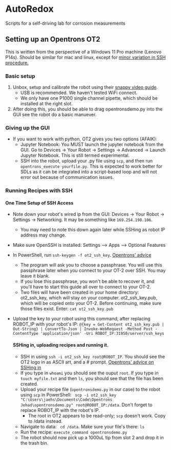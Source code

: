 # AutoRedox
Scripts for a self-driving lab for corrosion measurements

## Setting up an Opentrons OT2

This is written from the perspective of a Windows 11 Pro machine (Lenovo P14s). Should be similar for mac and linux, except for [minor variation in SSH procedure.](https://support.opentrons.com/s/article/Setting-up-SSH-access-to-your-OT-2)

### Basic setup

1. Unbox, setup and calibrate the robot using their [snappy video guide](https://www.youtube.com/watch?v=nvjNHod-2hU&list=PLEAtiL9W2-TPpKBBsuIBOIeS0grzHj4jM).
    * USB is recommended. We haven't tested WiFi connect.
    * We only have one P1000 single channel pipette, which should be installed at the right slot.
2. After doing this, you should be able to drag opentronsdemo.py into the GUI see the robot do a basic manuever.
   
### Giving up the GUI

* If you want to work with python, OT2 gives you two options (AFAIK):
    * Jupyter Notebook: You MUST launch the jupyter notebook from the GUI. Go to Devices -> Your Robot -> Settings -> Advanced -> Launch Jupyter Notebook. This is still termed experimental.
    * SSH into the robot, upload your .py file using ```scp```, and then run ```opentrons_execute yourfile.py```. This is expected to work better for SDLs as it can be integrated into a script-based loop and will not error out because of communication issues.

### Running Recipes with SSH

#### One Time Setup of SSH Access

* Note down your robot's wired ip from the GUI: Devices -> Your Robot -> Settings -> Networking. It may be something like ```169.254.198.106```.
    * You may need to note this down again later while SSHing as robot IP address may change.
* Make sure OpenSSH is installed: Settings --> Apps --> Optional Features
* In PowerShell, run ```ssh-keygen -f ot2_ssh_key```. [Opentrons' advice](https://support.opentrons.com/s/article/Setting-up-SSH-access-to-your-OT-2)
    * The program will ask you to choose a passphrase. You will use this passphrase later when you connect to your OT-2 over SSH. You may leave it blank.
    * If you lose this passphrase, you won't be able to recover it, and you'll have to start this guide all over to connect to your OT-2.
    * Two files will have been created in your home directory: ot2_ssh_key, which will stay on your computer. ot2_ssh_key.pub, which will be copied onto your OT-2. Before continuing, make sure those files exist. Enter: ```cat ot2_ssh_key.pub```
* Upload the key to your robot using this command, after replacing ROBOT_IP with your robot's IP: ```@{key = Get-Content ot2_ssh_key.pub | Out-String} | ConvertTo-Json | Invoke-WebRequest -Method Post -ContentType 'application/json' -Uri ROBOT_IP:31950/server/ssh_keys```

  #### SSHing in, uploading recipes and running it.

  * SSH in using ```ssh -i ot2_ssh_key root@ROBOT_IP```. You should see the OT2 logo in as ASCII art, and a # prompt. [Opentrons' advice on SSHing in](https://support.opentrons.com/s/article/Connecting-to-your-OT-2-with-SSH)
  * If you type in ```whoami``` you should see the ouput ```root```. If you type in ```touch myfile.txt``` and then ``ls``, you should see that the file has been created.
  * Upload your recipe file (```opentronsdemo.py``` in our case) to the robot using ```scp``` in PowerShell: ``` scp -i ot2_ssh_key "C:\Users\jaehs\Documents\Code\Opentrons Jehad\opentronsdemo.py" root@ROBOT_IP:/data```. Don't forget to replace ROBOT_IP with the robot's IP.
      *  The root in OT2 appears to be read-only; ```scp``` doesn't work. Copy to /data instead.
   *  Navigate to data: ``` cd /data```. Make sure your file's there: ```ls```
   *  Run the recipe: ```execute_command opentronsdemo.py```
   *  The robot should now pick up a 1000uL tip from slot 2 and drop it in the trash bin.
